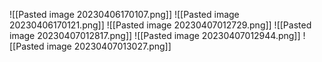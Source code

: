 ![[Pasted image 20230406170107.png]]
![[Pasted image 20230406170121.png]]
![[Pasted image 20230407012729.png]]
![[Pasted image 20230407012817.png]]
![[Pasted image 20230407012944.png]]
![[Pasted image 20230407013027.png]]